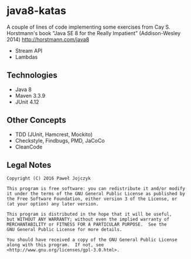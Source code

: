 java8-katas
===========

 A couple of lines of code implementing some exercises from Cay S. Horstmann's book
  "Java SE 8 for the Really Impatient" (Addison-Wesley 2014) 
        http://horstmann.com/java8

 * Stream API
 * Lambdas
 
Technologies
------------
 * Java 8
 * Maven 3.3.9
 * JUnit 4.12

Other Concepts
--------------
 * TDD (JUnit, Hamcrest, Mockito)
 * Checkstyle, Findbugs, PMD, JaCoCo
 * CleanCode

Legal Notes
-----------
	Copyright (C) 2016 Paweł Jojczyk

	This program is free software: you can redistribute it and/or modify
	it under the terms of the GNU General Public License as published by
	the Free Software Foundation, either version 3 of the License, or
	(at your option) any later version.

	This program is distributed in the hope that it will be useful,
	but WITHOUT ANY WARRANTY; without even the implied warranty of
	MERCHANTABILITY or FITNESS FOR A PARTICULAR PURPOSE.  See the
	GNU General Public License for more details.

	You should have received a copy of the GNU General Public License
	along with this program.  If not, see <http://www.gnu.org/licenses/gpl-3.0.html>.
